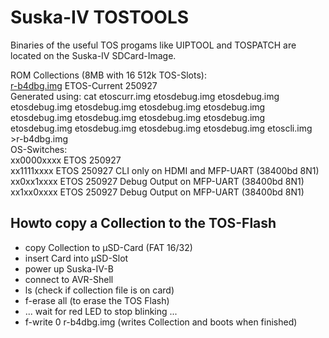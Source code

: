 # Suska-IV TOSTOOLS
Binaries of the useful TOS progams like UIPTOOL and TOSPATCH are located on the Suska-IV SDCard-Image.<p>
ROM Collections (8MB with 16 512k TOS-Slots):<br>
[r-b4dbg.img](r-b4dbg.img) ETOS-Current 250927<br>
Generated using: cat etoscurr.img etosdebug.img etosdebug.img etosdebug.img etosdebug.img etosdebug.img etosdebug.img etosdebug.img etosdebug.img etosdebug.img etosdebug.img etosdebug.img etosdebug.img etosdebug.img etosdebug.img  etoscli.img >r-b4dbg.img<br>
OS-Switches:
<br>xx0000xxxx ETOS 250927
<br>xx1111xxxx ETOS 250927 CLI only on HDMI and MFP-UART (38400bd 8N1)
<br>xx0xx1xxxx ETOS 250927 Debug Output on MFP-UART (38400bd 8N1)
<br>xx1xx0xxxx ETOS 250927 Debug Output on MFP-UART (38400bd 8N1)
## Howto copy a Collection to the TOS-Flash
- copy Collection to µSD-Card (FAT 16/32)
- insert Card into µSD-Slot
- power up Suska-IV-B
- connect to AVR-Shell
- ls                                          (check if collection file is on card)
- f-erase all                                 (to erase the TOS Flash)
- ... wait for red LED to stop blinking ...
- f-write 0 r-b4dbg.img                       (writes Collection and boots when finished)
